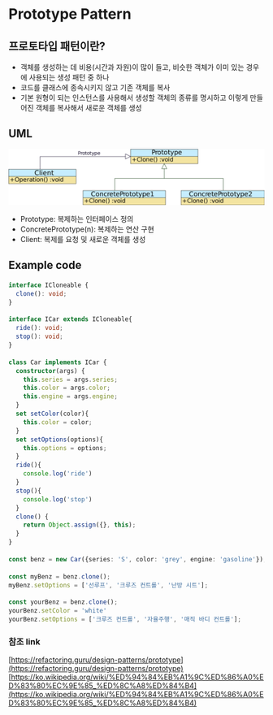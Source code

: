 # Prototype Pattern


## 프로토타입 패턴이란?
- 객체를 생성하는 데 비용(시간과 자원)이 많이 들고, 비슷한 객체가 이미 있는 경우에 사용되는 생성 패턴 중 하나
- 코드를 클래스에 종속시키지 않고 기존 객체를 복사
- 기본 원형이 되는 인스턴스를 사용해서 생성할 객체의 종류를 명시하고 이렇게 만들어진 객체를 복사해서 새로운 객체를 생성

## UML
![img.png](../../../asset/prototype.png)

- Prototype: 복제하는 인터페이스 정의
- ConcretePrototype(n): 복제하는 연산 구현
- Client: 복제를 요청 및 새로운 객체를 생성

## Example code

```ts
interface ICloneable {
  clone(): void;
}

interface ICar extends ICloneable{
  ride(): void;
  stop(): void;
}

class Car implements ICar {
  constructor(args) {
    this.series = args.series;
    this.color = args.color;
    this.engine = args.engine;
  }
  set setColor(color){
    this.color = color;
  }
  set setOptions(options){
    this.options = options;
  }
  ride(){
    console.log('ride')
  }
  stop(){
    console.log('stop')
  }
  clone() {
    return Object.assign({}, this);
  }
}

const benz = new Car({series: 'S', color: 'grey', engine: 'gasoline'});

const myBenz = benz.clone();
myBenz.setOptions = ['선루프', '크루즈 컨트롤', '난방 시트'];

const yourBenz = benz.clone();
yourBenz.setColor = 'white'
yourBenz.setOptions = ['크루즈 컨트롤', '자율주행', '매직 바디 컨트롤'];
```


### 참조 link
[https://refactoring.guru/design-patterns/prototype](https://refactoring.guru/design-patterns/prototype)
[https://ko.wikipedia.org/wiki/%ED%94%84%EB%A1%9C%ED%86%A0%ED%83%80%EC%9E%85_%ED%8C%A8%ED%84%B4](https://ko.wikipedia.org/wiki/%ED%94%84%EB%A1%9C%ED%86%A0%ED%83%80%EC%9E%85_%ED%8C%A8%ED%84%B4)
